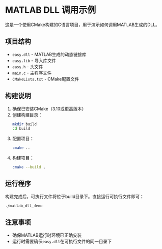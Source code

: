 # MATLAB DLL 调用示例

这是一个使用CMake构建的C语言项目，用于演示如何调用MATLAB生成的DLL。

## 项目结构

- `easy.dll` - MATLAB生成的动态链接库
- `easy.lib` - 导入库文件
- `easy.h` - 头文件
- `main.c` - 主程序文件
- `CMakeLists.txt` - CMake配置文件

## 构建说明

1. 确保已安装CMake（3.10或更高版本）
2. 创建构建目录：
   ```bash
   mkdir build
   cd build
   ```
3. 配置项目：
   ```bash
   cmake ..
   ```
4. 构建项目：
   ```bash
   cmake --build .
   ```

## 运行程序

构建完成后，可执行文件将位于build目录下。直接运行可执行文件即可：

```bash
./matlab_dll_demo
```

## 注意事项

- 确保MATLAB运行时环境已正确安装
- 运行时需要确保`easy.dll`在可执行文件的同一目录下 